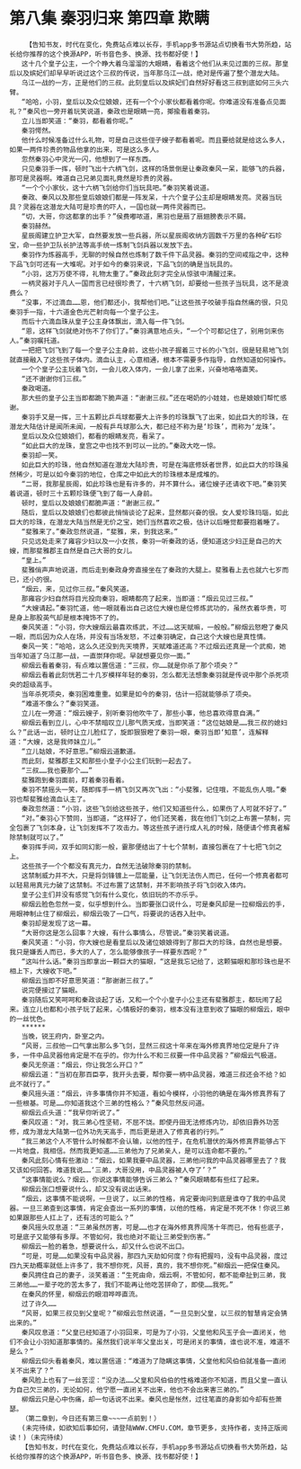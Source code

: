 # 第八集 秦羽归来 第四章 欺瞒
        【告知书友，时代在变化，免费站点难以长存，手机app多书源站点切换看书大势所趋，站长给你推荐的这个换源APP，听书音色多、换源、找书都好使！】
       这十几个皇子公主，一个个睁大着乌溜溜的大眼睛，看着这个他们从未见过面的三叔。那皇后以及嫔妃们却早早听说过这个三叔的传说，当年那乌江一战，绝对是传遍了整个潜龙大陆。
       乌江一战的一方，正是他们的三叔。此刻皇后以及嫔妃们自然好好看这三叔到底如何三头六臂。
       “哈哈，小羽，皇后以及众位娘娘，还有一个个小家伙都看着你呢。你难道没有准备点见面礼？”秦风也一旁开着玩笑说道，秦政也是眼睛一亮，揶揄看着秦羽。
       立儿当即笑道：“秦羽，都看着你呢。”
       秦羽愕然。
       他什么时候准备过什么礼物，可是自己这些侄子嫂子都看着呢。而且要给就是给这么多人，如果一两件珍贵的物品他拿的出来，可是这么多人。
       忽然秦羽心中灵光一闪，他想到了一样东西。
       只见秦羽手一挥，顿时飞出十六柄飞剑，这样的场景倒是让秦政秦风一呆，能够飞的兵器，那可是灵器啊。难道自己兄弟见面礼竟然是珍贵的灵器。
       “一个个小家伙，这十六柄飞剑给你们当玩具吧。”秦羽笑着说道。
       秦政、秦风以及那些皇后娘娘们都是一阵发呆，十六个皇子公主却是眼睛发亮。灵器当玩具？灵器在这潜龙大陆可是珍贵的吓人，一国也就一两件灵器而已。
       “切，大哥，你这都拿的出手？”侯费嘟哝道，黑羽也是扇了扇翅膀表示不屑。
       秦羽赫然。
       星辰阁建立护卫大军，自然要发放一些兵器，所以星辰阁收纳方圆数千万里的各种矿石珍宝，命一些护卫队长护法等高手统一炼制飞剑兵器以发放下去。
       秦羽作为炼器高手，无聊的时候自然也炼制了数千件下品灵器。秦羽的空间戒指之中，这种下品飞剑可还有一大堆呢。对于如今的秦羽来说，下品飞剑的确是当玩具的。
       “小羽，这万万使不得，礼物太重了。”秦政此刻才完全从惊骇中清醒过来。
       一柄灵器对于凡人一国而言已经很珍贵了，十六柄飞剑，却要给一些孩子当玩具，这不是浪费么？
       “没事，不过滴血……恩，他们都还小，我帮他们吧。”让这些孩子咬破手指自然痛的很，只见秦羽手一指，十六道金色光芒射向每一个皇子公主。
       而后十六滴血珠从皇子公主身体飘出，滴入每一件飞剑。
       “恩，这样飞剑就绝对伤不了你们了。”秦羽满意地点头，“一个个可都记住了，别用剑来伤人。”秦羽嘱托道。
       一把把飞剑飞到了每一个皇子公主身前，这些小孩子握着三寸长的小飞剑，很是轻易地飞剑就直接融入了这些孩子体内。滴血认主，心意相通，根本不需要多作指导，自然知道如何操作。
       一个个皇子公主玩着飞剑，一会儿收入体内，一会儿拿了出来，兴奋地咯咯直笑。
       “还不谢谢你们三叔。”
       秦政喝道。
       那大些的皇子公主当即都跪下脆声道：“谢谢三叔。”还在喝奶的小娃娃，也是娘娘们帮忙感谢。
       秦羽手又是一挥，三十五颗比乒乓球都要大上许多的珍珠飘飞了出来，如此巨大的珍珠，在潜龙大陆估计是闻所未闻，一般有乒乓球那么大，都已经不称为是‘珍珠’，而称为‘龙珠’。
       皇后以及众位娘娘们，都看的眼睛发亮，看呆了。
       “如此巨大的龙珠，皇宫之中也找不到可以一比的。”秦政大吃一惊。
       秦羽却一笑。
       如此巨大的珍珠，他自然知道在潜龙大陆珍贵，可是在海底修妖者世界，如此巨大的珍珠虽然稀少，可是以如今秦羽的地位，仓库之中如此大的珍珠根本是成堆的。
       “二哥，我那星辰阁，如此珍珠也是有许多的，并不算什么。诸位嫂子还请收下吧。”秦羽笑着说道，顿时三十五颗珍珠便飞到了每一人身前。
       顿时，皇后以及娘娘们都脆声道：“谢谢三叔。”
       随后，皇后以及娘娘们也都彼此悄悄谈论了起来，显然都兴奋的很。女人爱珍珠玛瑙，如此巨大的珍珠，在潜龙大陆当然是无价之宝，她们当然喜欢之极，估计以后睡觉都要抱着睡了。
       “斐雅来了。”秦政忽然说道，“斐雅，来，到我这来。”
       只见远处走来了雍容少妇以及一小女孩，秦羽一听秦政的话，便知道这少妇正是自己的大嫂，而那斐雅郡主自然是自己大哥的女儿。
       “皇上。”
       斐雅俏声声地说道，而后走到秦政身旁直接坐在了秦政的大腿上。斐雅看上去也就六七岁而已，还小的很。
       “烟云，来，见过你三叔。”秦风笑道。
       那雍容少妇自然将目光投向秦羽，眼睛都亮了起来，当即道：“烟云见过三叔。”
       “大嫂请起。”秦羽忙道，他一眼就看出自己这位大嫂也是位修炼武功的，虽然衣着华贵，可是身上那股英气却是根本掩饰不了的。
       秦风笑道：“小羽，你大嫂烟云最喜欢练武，不过……这天赋嘛，一般般。”柳烟云怒瞪了秦风一眼，而后因为众人在场，并没有当场发怒，不过秦羽确定，自己这个大嫂也是真性情。
       秦风一笑：“哈哈，这么久还没到先天境界，天赋难道还高？不过烟云还真是一个武痴，她当年知道了乌江那一战，一直崇拜你呢。早就想要见你一面。”
       柳烟云看着秦羽，有点难以置信道：“三叔，你……就是你杀了那个项央？”
       柳烟云看着此刻恍若二十几岁模样年轻的秦羽，怎么都无法想象秦羽就是传说中那个杀死项央的超级高手。
       当年杀死项央，秦羽困难重重。如果是如今的秦羽，估计一招就能够杀了项央。
       “难道不像么？”秦羽笑道。
       立儿在一旁道：“烟云嫂子，别听秦羽他吹牛了，那些小事，他总喜欢得意自满。”
       柳烟云看到立儿，心中不禁暗叹立儿那气质天成，当即笑道：“这位姑娘是……我三叔的媳妇么？”此话一出，顿时让立儿脸红了，旋即狠狠瞪了秦羽一眼，秦羽当即‘知意’，连解释道：“大嫂，这是我师妹立儿。”
       “立儿姑娘，不好意思。”柳烟云道歉道。
       而此刻，斐雅郡主又和那些小皇子小公主们玩到一起去了。
       “三叔……我也要那个……”
       斐雅跑到秦羽面前，盯着秦羽看着。
       秦羽不禁摇头一笑，随即挥手一柄飞剑又再次飞出：“小斐雅，记住哦，不能乱伤人哦。”秦羽也帮斐雅给滴血认主了。
       秦政忽然道：“小羽，这些飞剑给这些孩子，他们又知道些什么，如果伤了人可就不好了。”
       “对。”秦羽心下赞同，当即道，“这样好了，他们还笑着，我在他们飞剑之上布置一禁制，完全包裹了飞剑本身，让飞剑发挥不了攻击力。等这些孩子进行成人礼的时候，随便请个修真者解除禁制就可以了。”
       秦羽挥手间，双手如同幻影一般，霎那便结出了十七个禁制，直接包裹在了十七把飞剑之上。
       这些孩子一个个都没有真元力，自然无法破除秦羽的禁制。
       这禁制威力并不大，只是将剑锋镀上一层能量，让飞剑无法伤人而已，任何一个修真者都可以轻易用真元力破了这禁制。不过布置了这禁制，并不影响孩子将飞剑收入体内。
       皇子公主们并没有感觉飞剑有什么变化，依旧玩的不亦乐乎。
       柳烟云脸色忽然一变，似乎想到什么。当即要张口说什么，可是秦风却是一拉柳烟云的手，用眼神制止住了柳烟云，柳烟云吸了一口气，将要说的话吞入肚中。
       秦羽却是发现了这一幕。
       “大哥你这是怎么回事？大嫂，有什么事情么，尽管说。”秦羽笑着说道。
       秦风笑道：“小羽，你大嫂也是看皇后以及诸位娘娘得到了那巨大的珍珠，自然也是想要。我只是嫌丢人而已，多大的人了，怎么能够像孩子一样要东西呢？”
       “这叫什么话。”秦羽当即拿出一颗巨大的猫眼，“这是我忘记给了，这颗猫眼和那珍珠也是不相上下，大嫂收下吧。”
       柳烟云当即不好意思笑道：“那谢谢三叔了。”
       说完便接过了猫眼。
       秦羽随后又笑呵呵和秦政谈起了话，又和一个个小皇子小公主还有斐雅郡主，都玩闹了起来。连立儿也都和小孩子玩了起来，心情极好的秦羽，根本没有注意到收了猫眼的柳烟云，眼中的一丝忧色。
       ******
       当晚，锐王府内，卧室之内。
       “风哥，三叔他一口气拿出那么多飞剑，显然三叔这十年来在海外修真界地位定是升了许多，一件中品灵器他肯定是不在乎的。你为什么不和三叔要一件中品灵器？”柳烟云气极道。
       秦风无奈道：“烟云，你让我怎么开口？”
       柳烟云道：“当初在那百臣亭，我开头去要，帮你要一柄中品灵器，难道三叔还会不给？如此不就行了。”
       秦风摇头道：“烟云，许多事情你并不知道，看如今模样，小羽他的确是在海外修真界有了一些根基。可是……你知道我这个三弟的性格么？”秦风忽然反问道。
       柳烟云点头道：“我早你听说了。”
       秦风叹道：“对，我三弟心性坚韧，不屈不饶。即使丹田无法修炼内功，却依旧靠外功苦修，成为潜龙大陆第一位外功先天高手，而后更是进入了修真者的行列。”
       “我三弟这个人不管什么时候都不会认输，以他的性子，在危机潜伏的海外修真界能够占下一片地盘，我相信。然而我更知道……三弟他为了兄弟亲人，是可以连命都不要的。”
       秦风此刻心情有些激动：“烟云，如果我要中品灵器，三弟他问我的中品灵器哪里去了？我又该如何回答。难道我说……‘三弟，大哥没用，中品灵器被人夺了’？”
       “这事情能说么？烟云，你说这事情能够告诉三弟么？”秦风眼睛都有些红了起来。
       柳烟云张口想要说什么，却又没有说出话来。
       “烟云，这事情不能说啊，一旦说了，以三弟的性格，肯定要询问到底是谁夺了我的中品灵器。一旦三弟查到这事情，肯定会查出一系列的事情，以他的性格，肯定是不死不休！你说三弟如果跟那些人扛上了，还有活的可能么？”
       秦风摇头叹息道：“三弟虽然厉害，可是……也才在海外修真界闯荡十年而已，他有些底子，可是底子又能够有多厚。不管如何，我也绝对不能让三弟受到伤害。”
       柳烟云一脸的着急，想要说什么，却又什么也说不出口。
       “可是，可是……如果没有中品灵器，那四九天劫如何度？你有把握吗，没有中品灵器，度过四九天劫概率就低上许多了，我不想你死，风哥，真的，我不想你死。”柳烟云一把保住秦风。
       秦风拥住自己的妻子，淡笑着道：“生死由命，烟云啊，不管如何，都不能牵扯到三弟，我三弟他……一辈子吃的苦太多了，我们不能再让他吃苦拼命了，即使……我死。”
       在秦风的怀里，柳烟云的眼泪哗哗直流。
       过了许久……
       “风哥，如果三叔见到父皇呢？”柳烟云忽然说道，“一旦见到父皇，以三叔的智慧肯定会猜出来的。”
       秦风叹息道：“父皇已经知道了小羽回来，可是为了小羽，父皇他和风玉子会一直闭关，他们不会让小羽知道那事情的。虽然我们说半年父皇出关，可是闭关的事情，谁也说不准，难道不是么？”
       柳烟云仰头看着秦风，难以置信道：“难道为了隐瞒这事情，父皇他和风伯伯就准备一直闭关不出来了？”
       秦风脸上也有了一丝苦涩：“没办法……父皇和风伯伯的性格难道你不知道，而且父皇一直认为自己欠三弟的，无论如何，他宁愿一直闭关不出来，他也不会出来害三弟的。”
       柳烟云只是心中伤痛，却一句话说不出来。秦风也是怅然，过往笔直的身影如今却有些萧瑟。
       （第二章到，今日还有第三章~~~一点前到！）
       (未完待续，如欲知后事如何，请登陆WWW.CMFU.COM，章节更多，支持作者，支持正版阅读！)（未完待续）
       【告知书友，时代在变化，免费站点难以长存，手机app多书源站点切换看书大势所趋，站长给你推荐的这个换源APP，听书音色多、换源、找书都好使！】